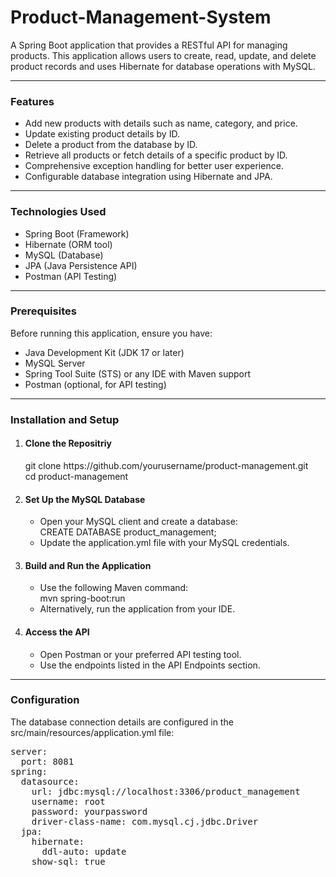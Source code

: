 # Product-Management-System
A Spring Boot application that provides a RESTful API for managing products. This application allows users to create, read, update, and delete product records and uses Hibernate for database operations with MySQL.
<hr>
<h3>Features</h3>
<ul>
  <li>Add new products with details such as name, category, and price.</li>
  <li>Update existing product details by ID.</li>
  <li>Delete a product from the database by ID.</li>
  <li>Retrieve all products or fetch details of a specific product by ID.</li>
  <li>Comprehensive exception handling for better user experience.</li>
  <li>Configurable database integration using Hibernate and JPA.</li>
</ul>
<hr>
<h3>Technologies Used</h3>
<ul>
  <li>Spring Boot (Framework)</li>
  <li>Hibernate (ORM tool)</li>
  <li>MySQL (Database)</li>
  <li>JPA (Java Persistence API)</li>
  <li>Postman (API Testing)</li>
</ul>
<hr>
<h3>Prerequisites</h3>
Before running this application, ensure you have:
<ul>
  <li>Java Development Kit (JDK 17 or later)</li>
  <li>MySQL Server</li>
  <li>Spring Tool Suite (STS) or any IDE with Maven support</li>
  <li>Postman (optional, for API testing)</li>
</ul>
<hr>
<h3>Installation and Setup</h3>
<ol>
  <li><h4>Clone the Repositriy</h4></li>
    git clone https://github.com/yourusername/product-management.git
  <br>
    cd product-management
  <li>
    <h4>Set Up the MySQL Database</h4>
    <ul>
      <li>Open your MySQL client and create a database:</li>
          CREATE DATABASE product_management;
      <li>Update the application.yml file with your MySQL credentials.</li>
    </ul>
  </li>
  <li>
    <h4>Build and Run the Application</h4>
     <ul>
      <li>Use the following Maven command:</li>
          mvn spring-boot:run
      <li>Alternatively, run the application from your IDE.</li>
    </ul>
  </li>
    <li>
    <h4>Access the API</h4>
     <ul>
      <li>Open Postman or your preferred API testing tool.</li>
      <li>Use the endpoints listed in the API Endpoints section.</li>
    </ul>
  </li>
</ol>
<hr>
<h3>Configuration</h3>
<p>
  The database connection details are configured in the     src/main/resources/application.yml file:
</p>
<pre>
server:
  port: 8081
spring:
  datasource:
    url: jdbc:mysql://localhost:3306/product_management
    username: root
    password: yourpassword
    driver-class-name: com.mysql.cj.jdbc.Driver
  jpa:
    hibernate:
      ddl-auto: update
    show-sql: true
    </pre>


